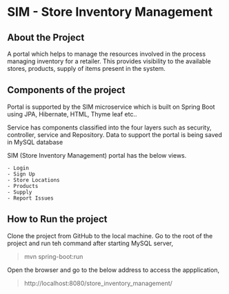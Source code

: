 # SIM - Store Inventory Management
## About the Project
A portal which helps to manage the resources involved in the process managing inventory for a retailer. This provides visibility to the available stores, products, supply of items present in the system.

## Components of the project
Portal is supported by the SIM microservice which is built on Spring Boot using JPA, Hibernate, HTML, Thyme leaf etc..

Service has components classified into the four layers such as security, controller, service and Repository.
Data to support the portal is being saved in MySQL database

SIM (Store Inventory Management) portal has the below views.

	- Login
	- Sign Up
	- Store Locations
	- Products
	- Supply
	- Report Issues

## How to Run the project

Clone the project from GitHub to the local machine.
Go to the root of the project and run teh command after starting MySQL server,

> mvn spring-boot:run

Open the browser and go to the below address to access the appplication,

> http://localhost:8080/store_inventory_management/